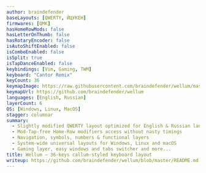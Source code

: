 ```yaml
---
author: braindefender
baseLayouts: [QWERTY, ЙЦУКЕН]
firmwares: [QMK]
hasHomeRowMods: false
hasLetterOnThumb: false
hasRotaryEncoder: false
isAutoShiftEnabled: false
isComboEnabled: false
isSplit: true
isTapDanceEnabled: false
keybindings: [Vim, Gaming, TWM]
keyboard: "Cantor Remix"
keyCount: 36
keymapImage: https://raw.githubusercontent.com/braindefender/wellum/master/images/wellum-preview.jpg
keymapUrl: https://github.com/braindefender/wellum
languages: [English, Russian]
layerCount: 6
OS: [Windows, Linux, MacOS]
stagger: columnar
summary:
  - Slightly modified QWERTY layout optimized for English & Russian languages
  - Mod-Tap-free Home-Row modifiers access without nasty timings
  - Navigation, symbols, numbers & functional layers
  - System-wide universal layouts for Windows, Linux and macOS
  - Gaming layer, easy windows and tabs switcher and more...
title: Wellum — 36-keys callum-styled keyboard layout
writeup: https://github.com/braindefender/wellum/blob/master/README.md
---
```

